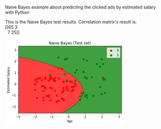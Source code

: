 Naive Bayes example about predicting the clicked ads by estimated salary  with Python

This is the Naive Bayes test results. Correlation matrix's result is: <br>
[[65 3 <br>
  &nbsp;&nbsp;7 25]]

![image](https://github.com/karakusfurkan/Naive_Bayes/blob/master/graph1.png)
